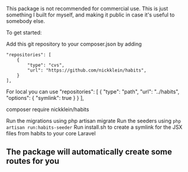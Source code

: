 This package is not recommended for commercial use. This is just something I built for myself, and making it public in case it's useful to somebody else.


To get started:

Add this git repository to your composer.json by adding 

    "repositories": [
        {
            "type": "cvs",
            "url": "https://github.com/nickklein/habits",
        }
    ],

For local you can use
    "repositories": [
        {
            "type": "path",
            "url": "../habits",
            "options": {
                "symlink": true
            }
        }
    ],

composer require nickklein/habits

Run the migrations using php artisan migrate
Run the seeders using `php artisan run:habits-seeder`
Run install.sh to create a symlink for the JSX files from habits to your core Laravel


## The package will automatically create some routes for you
